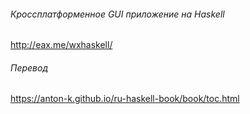 ###### Кроссплатформенное GUI приложение на Haskell
http://eax.me/wxhaskell/

###### Перевод
https://anton-k.github.io/ru-haskell-book/book/toc.html
